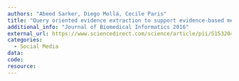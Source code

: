 ```yaml
---
authors: "Abeed Sarker, Diego Mollá, Cecile Paris"
title: "Query oriented evidence extraction to support evidence-based medicine practice"
additional_info: "Journal of Biomedical Informatics 2016"
external_url: https://www.sciencedirect.com/science/article/pii/S1532046415002786
categories:
  - Social Media    
data:  
code:
resource:
---
```

